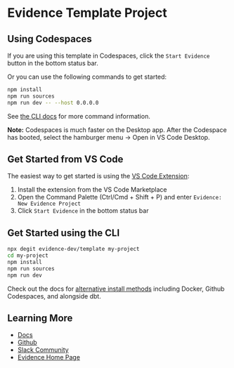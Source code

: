 # Evidence Template Project

## Using Codespaces

If you are using this template in Codespaces, click the `Start Evidence` button in the bottom status bar.

Or you can use the following commands to get started:

```bash
npm install
npm run sources
npm run dev -- --host 0.0.0.0
```

See [the CLI docs](https://docs.evidence.dev/cli/) for more command information.

**Note:** Codespaces is much faster on the Desktop app. After the Codespace has booted, select the hamburger menu → Open in VS Code Desktop.

## Get Started from VS Code

The easiest way to get started is using the [VS Code Extension](https://marketplace.visualstudio.com/items?itemName=evidence-dev.evidence):

1. Install the extension from the VS Code Marketplace
2. Open the Command Palette (Ctrl/Cmd + Shift + P) and enter `Evidence: New Evidence Project`
3. Click `Start Evidence` in the bottom status bar

## Get Started using the CLI

```bash
npx degit evidence-dev/template my-project
cd my-project 
npm install 
npm run sources
npm run dev 
```

Check out the docs for [alternative install methods](https://docs.evidence.dev/getting-started/install-evidence) including Docker, Github Codespaces, and alongside dbt.



## Learning More

- [Docs](https://docs.evidence.dev/)
- [Github](https://github.com/evidence-dev/evidence)
- [Slack Community](https://slack.evidence.dev/)
- [Evidence Home Page](https://www.evidence.dev)

